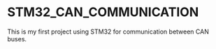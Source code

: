 # STM32_CAN_COMMUNICATION
This is my first project using STM32 for communication between CAN buses.

